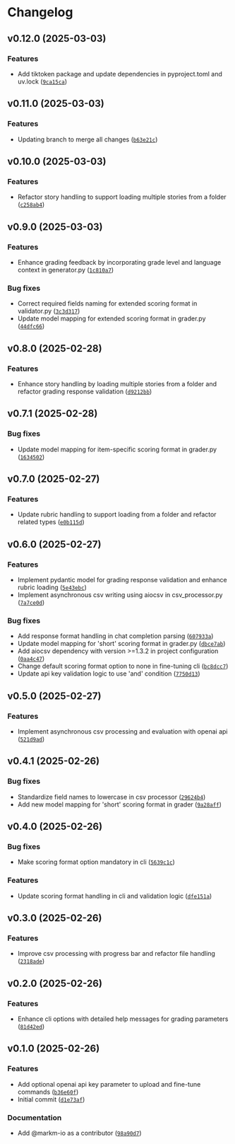 # Changelog

## v0.12.0 (2025-03-03)

### Features

- Add tiktoken package and update dependencies in pyproject.toml and uv.lock ([`9ca15ca`](https://github.com/markm-io/ai-essay-grader/commit/9ca15ca945c8dd7c7cc18a649f542d6e800cfef1))

## v0.11.0 (2025-03-03)

### Features

- Updating branch to merge all changes ([`b63e21c`](https://github.com/markm-io/ai-essay-grader/commit/b63e21cec8ee286873a56c524c4b240f7243b42a))

## v0.10.0 (2025-03-03)

### Features

- Refactor story handling to support loading multiple stories from a folder ([`c258ab4`](https://github.com/markm-io/ai-essay-grader/commit/c258ab444b93e7a3fc3e32ce418dacf108eef24f))

## v0.9.0 (2025-03-03)

### Features

- Enhance grading feedback by incorporating grade level and language context in generator.py ([`1c810a7`](https://github.com/markm-io/ai-essay-grader/commit/1c810a79d9e9012115b795406c702259dbf084df))

### Bug fixes

- Correct required fields naming for extended scoring format in validator.py ([`3c3d317`](https://github.com/markm-io/ai-essay-grader/commit/3c3d31798a6809005a617251bec016bdcd400189))
- Update model mapping for extended scoring format in grader.py ([`44dfc66`](https://github.com/markm-io/ai-essay-grader/commit/44dfc66f66012b15142c22ebf124feac97014109))

## v0.8.0 (2025-02-28)

### Features

- Enhance story handling by loading multiple stories from a folder and refactor grading response validation ([`d9212bb`](https://github.com/markm-io/ai-essay-grader/commit/d9212bb05f51f3febea87c60aeaaf6cd028749b5))

## v0.7.1 (2025-02-28)

### Bug fixes

- Update model mapping for item-specific scoring format in grader.py ([`1634502`](https://github.com/markm-io/ai-essay-grader/commit/16345023075b125af730762477203151e6639172))

## v0.7.0 (2025-02-27)

### Features

- Update rubric handling to support loading from a folder and refactor related types ([`e0b115d`](https://github.com/markm-io/ai-essay-grader/commit/e0b115d8f6fd42624c184d6f66964dd24c6dd74c))

## v0.6.0 (2025-02-27)

### Features

- Implement pydantic model for grading response validation and enhance rubric loading ([`5e43ebc`](https://github.com/markm-io/ai-essay-grader/commit/5e43ebc6e994c2835cf6f7b15ef8d396152163bc))
- Implement asynchronous csv writing using aiocsv in csv_processor.py ([`7a7ce0d`](https://github.com/markm-io/ai-essay-grader/commit/7a7ce0df7ca53eec3d5df964cce3409c3dffd6ab))

### Bug fixes

- Add response format handling in chat completion parsing ([`607933a`](https://github.com/markm-io/ai-essay-grader/commit/607933a227fb503ce51260c3b927dec3bcbdda86))
- Update model mapping for 'short' scoring format in grader.py ([`dbce7ab`](https://github.com/markm-io/ai-essay-grader/commit/dbce7aba6f24e729f84a70d1a2ed96f2cf8330f3))
- Add aiocsv dependency with version >=1.3.2 in project configuration ([`0aa4c47`](https://github.com/markm-io/ai-essay-grader/commit/0aa4c47cf8dccc8b1f0baac794f1e7ad2505863d))
- Change default scoring format option to none in fine-tuning cli ([`bc8dcc7`](https://github.com/markm-io/ai-essay-grader/commit/bc8dcc7da8e930f9c7acda6c2a3d298b07031652))
- Update api key validation logic to use 'and' condition ([`7750d13`](https://github.com/markm-io/ai-essay-grader/commit/7750d13fded347ef919228aa7225e4ffb301e74b))

## v0.5.0 (2025-02-27)

### Features

- Implement asynchronous csv processing and evaluation with openai api ([`521d9ad`](https://github.com/markm-io/ai-essay-grader/commit/521d9adb84bd7252c822e59c8e01a360032b8a4a))

## v0.4.1 (2025-02-26)

### Bug fixes

- Standardize field names to lowercase in csv processor ([`29624b4`](https://github.com/markm-io/ai-essay-grader/commit/29624b476de734345ac76883fa98a6bbd4c77cc8))
- Add new model mapping for 'short' scoring format in grader ([`9a28aff`](https://github.com/markm-io/ai-essay-grader/commit/9a28aff2283e5345c09b15d647b537e0140a2a05))

## v0.4.0 (2025-02-26)

### Bug fixes

- Make scoring format option mandatory in cli ([`5639c1c`](https://github.com/markm-io/ai-essay-grader/commit/5639c1c741629a1f667051c4ccdb5aafd0d9809f))

### Features

- Update scoring format handling in cli and validation logic ([`dfe151a`](https://github.com/markm-io/ai-essay-grader/commit/dfe151aa44af07ed6c5223eb2a85a81d80b6477b))

## v0.3.0 (2025-02-26)

### Features

- Improve csv processing with progress bar and refactor file handling ([`2318ade`](https://github.com/markm-io/ai-essay-grader/commit/2318adefd8fce0348d47c9495e47884ab8624c32))

## v0.2.0 (2025-02-26)

### Features

- Enhance cli options with detailed help messages for grading parameters ([`81d42ed`](https://github.com/markm-io/ai-essay-grader/commit/81d42ed9463e9544d922bdd394bcf6e240f78890))

## v0.1.0 (2025-02-26)

### Features

- Add optional openai api key parameter to upload and fine-tune commands ([`b36e60f`](https://github.com/markm-io/ai-essay-grader/commit/b36e60fe81f116a5246ce1b94faabf8fff4ce689))
- Initial commit ([`d1e73af`](https://github.com/markm-io/ai-essay-grader/commit/d1e73afb484a1f06d0d586496bc20e8e9c51032c))

### Documentation

- Add @markm-io as a contributor ([`98a90d7`](https://github.com/markm-io/ai-essay-grader/commit/98a90d7dbf63129de2e44e01bdef9a170e59965d))
